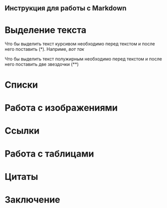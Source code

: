 ## Инструкция для работы с Markdown

# Выделение текста 

Что бы выделить текст курсивом необходимо перед текстом и после него поставить (*). Наприме, *вот так* 


Что бы выделить текст полужирным необходимо перед текстом и после него поставить две звездочки (**) 

# Списки 

# Работа с изображениями 

# Ссылки

# Работа с таблицами 

# Цитаты

# Заключение